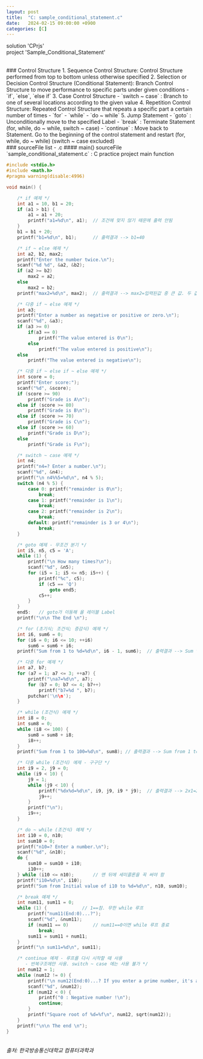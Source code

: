```yaml
---
layout: post
title:  "C: sample_conditional_statement.c"
date:   2024-02-15 09:00:00 +0900
categories: [C]
---
```


solution 'CPrjs'   
project 'Sample_Conditional_Statement'   
   
<br />
### Control Structure   
1. Sequence Control Structure: Control Structure performed from top to bottom unless otherwise specified   
2. Selection or Decision Control Structure (Conditional Statement): Branch Control Structure to move performance to specific parts under given conditions   
 - `if`, `else`, `else if`   
3. Case Control Structure   
 - `switch ~ case` : Branch to one of several locations according to the given value   
4. Repetition Control Structure: Repeated Control Structure that repeats a specific part a certain number of times   
 - `for`   
 - `while`   
 - `do ~ while`   
5. Jump Statement   
 - `goto` : Unconditionally move to the specified Label   
 - `break` : Terminate Statement (for, while, do ~ while, switch ~ case)   
 - `continue` : Move back to Statement. Go to the beginning of the control statement and restart (for, while, do ~ while) (switch ~ case excluded)   
   
<br />
### sourceFile list - .c   
#### main() sourceFile   
`sample_conditional_statement.c` : C practice project main function   
   
```c
#include <stdio.h>
#include <math.h>
#pragma warning(disable:4996)

void main() {

	/* if 예제 */
	int a1 = 10, b1 = 20;
	if (a1 > b1) {
		a1 = a1 + 20;
		printf("a1=%d\n", a1);	// 조건에 맞지 않기 때문에 출력 안됨
	}
	b1 = b1 + 20;
	printf("b1=%d\n", b1);		// 출력결과 --> b1=40

	/* if ~ else 예제 */
	int a2, b2, max2;
	printf("Enter the number twice.\n");
	scanf("%d %d", &a2, &b2);
	if (a2 >= b2)
		max2 = a2;
	else
		max2 = b2;
	printf("max2=%d\n", max2);	// 출력결과 --> max2=입력된값 중 큰 값. 두 값이 같다면 먼저 입력된 값

	/* 다중 if ~ else 예제 */
	int a3;
	printf("Enter a number as negative or positive or zero.\n");
	scanf("%d", &a3);
	if (a3 >= 0)
		if(a3 == 0)
			printf("The value entered is 0\n");
		else
			printf("The value entered is positive\n");
	else
		printf("The value entered is negative\n");

	/* 다중 if ~ else if ~ else 예제 */
	int score = 0;
	printf("Enter score:");
	scanf("%d", &score);
	if (score >= 90)
		printf("Grade is A\n");
	else if (score >= 80)
		printf("Grade is B\n");
	else if (score >= 70)
		printf("Grade is C\n");
	else if (score >= 60)
		printf("Grade is D\n");
	else
		printf("Grade is F\n");

	/* switch ~ case 예제 */
	int n4;
	printf("n4=? Enter a number.\n");
	scanf("%d", &n4);
	printf("\n n4%%5=%d\n", n4 % 5);
	switch (n4 % 5) {
		case 0: printf("remainder is 0\n");
			break;
		case 1: printf("remainder is 1\n");
			break;
		case 2: printf("remainder is 2\n");
			break;
		default: printf("remainder is 3 or 4\n");
			break;
	}

	/* goto 예제 - 무조건 분기 */
	int i5, n5, c5 = 'A';
	while (1) {
		printf("\n How many times?\n");
		scanf("%d", &n5);
		for (i5 = 1; i5 <= n5; i5++) {
			printf("%c", c5);
			if (c5 == 'Q')
				goto end5;
			c5++;
		}
	}
	end5:	// goto가 이동해 올 레이블 Label
	printf("\n\n The End \n");

	/* for (초기식; 조건식; 증감식) 예제 */
	int i6, sum6 = 0;
	for (i6 = 0; i6 <= 10; ++i6)
		sum6 = sum6 + i6;
	printf("Sum from 1 to %d=%d\n", i6 - 1, sum6);	// 출력결과 --> Sum from 1 to 10=55

	/* 다중 for 예제 */
	int a7, b7;
	for (a7 = 1; a7 <= 3; ++a7) {
		printf("\na7=%d\n", a7);
		for (b7 = 0; b7 <= 4; b7++)
			printf("b7=%d ", b7);
		putchar('\n\n');
	}

	/* while (조건식) 예제 */
	int i8 = 0;
	int sum8 = 0;
	while (i8 <= 100) {
		sum8 = sum8 + i8;
		i8++;
	}
	printf("Sum from 1 to 100=%d\n", sum8);	// 출력결과 --> Sum from 1 to 100=5050

	/* 다중 while (조건식) 예제 - 구구단 */
	int i9 = 2, j9 = 0;
	while (i9 < 10) {
		j9 = 1;
		while (j9 < 10) {
			printf("%dx%d=%d\n", i9, j9, i9 * j9);	// 출력결과 --> 2x1=2 \n 2x2=4 \n ... 9x8=72 \n 9x9=81
			j9++;
		}
		printf("\n");
		i9++;
	}

	/* do ~ while (조건식) 예제 */
	int i10 = 0, n10;
	int sum10 = 0;
	printf("n10=? Enter a number.\n");
	scanf("%d", &n10);
	do {
		sum10 = sum10 + i10;
		i10++;
	} while (i10 <= n10);		// 맨 뒤에 세미콜론을 꼭 써야 함
	printf("i10=%d\n", i10);
	printf("Sum from Initial value of i10 to %d=%d\n", n10, sum10);

	/* break 예제 */
	int num11, sum11 = 0;
	while (1) {				// 1==참. 무한 while 루프
		printf("num11(End:0)...?");
		scanf("%d", &num11);
		if (num11 == 0)			// num11==0이면 while 루프 종료
			break;
		sum11 = sum11 + num11;
	}
	printf("\n sum11=%d\n", sum11);

	/* continue 예제 - 루프를 다시 시작할 때 사용 
	   - 반복구조에만 사용. switch ~ case 에는 사용 불가 */
	int num12 = 1;
	while (num12 != 0) {
		printf("\n num12(End:0)...? If you enter a prime number, it's an infinite loop.");
		scanf("%d", &num12);
		if (num12 < 0) {
			printf("0 : Negative number !\n");
			continue;
		}
		printf("Square root of %d=%f\n", num12, sqrt(num12));
	}
	printf("\n\n The end \n");
}
```
   
<br />
<cite>출처: 한국방송통신대학교 컴퓨터과학과</cite>
